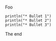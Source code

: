 Foo

```tut:passthrough
println("* Bullet 1")
println("* Bullet 2")
println("* Bullet 3")
```

The end
